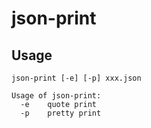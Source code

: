 # json-print

## Usage

```
json-print [-e] [-p] xxx.json

Usage of json-print:
  -e    quote print
  -p    pretty print
```

